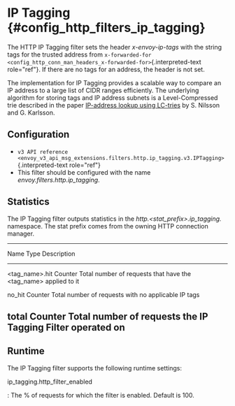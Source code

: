 IP Tagging {#config_http_filters_ip_tagging}
==========

The HTTP IP Tagging filter sets the header *x-envoy-ip-tags* with the
string tags for the trusted address from
`x-forwarded-for <config_http_conn_man_headers_x-forwarded-for>`{.interpreted-text
role="ref"}. If there are no tags for an address, the header is not set.

The implementation for IP Tagging provides a scalable way to compare an
IP address to a large list of CIDR ranges efficiently. The underlying
algorithm for storing tags and IP address subnets is a Level-Compressed
trie described in the paper [IP-address lookup using
LC-tries](https://www.nada.kth.se/~snilsson/publications/IP-address-lookup-using-LC-tries/)
by S. Nilsson and G. Karlsson.

Configuration
-------------

-   `v3 API reference <envoy_v3_api_msg_extensions.filters.http.ip_tagging.v3.IPTagging>`{.interpreted-text
    role="ref"}
-   This filter should be configured with the name
    *envoy.filters.http.ip_tagging*.

Statistics
----------

The IP Tagging filter outputs statistics in the
*http.\<stat_prefix\>.ip_tagging.* namespace. The stat prefix comes from
the owning HTTP connection manager.

  ------------------------------------------------------------------------
  Name               Type              Description
  ------------------ ----------------- -----------------------------------
  \<tag_name\>.hit   Counter           Total number of requests that have
                                       the \<tag_name\> applied to it

  no_hit             Counter           Total number of requests with no
                                       applicable IP tags

  total              Counter           Total number of requests the IP
                                       Tagging Filter operated on
  ------------------------------------------------------------------------

Runtime
-------

The IP Tagging filter supports the following runtime settings:

ip_tagging.http_filter_enabled

:   The % of requests for which the filter is enabled. Default is 100.
